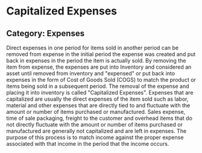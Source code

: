# Capitalized Expenses
## Category: Expenses
Direct expenses in one period for items sold in another period can be removed from expense in the initial period the expense was created and put back in expenses in the period the item is actually sold. By removing the item from expense, the expenses are put into Inventory and considered an asset until removed from inventory and "expensed" or put back into expenses in the form of Cost of Goods Sold (COGS) to match the product or items being sold in a subsequent period.
The removal of the expense and placing it into inventory is called "Capitalized Expenses".
Expenses that are capitalized are usually the direct expenses of the item sold such as labor, material and other expenses that are directly tied to and fluctuate with the amount or number of items purchased or manufactured. Sales expense, time of sale packaging, freight to the customer and overhead items that do not directly fluctuate with the amount or number of items purchased or manufactured are generally not capitalized and are left in expenses.
The purpose of this process is to match income against the proper expense associated with that income in the period that the income occurs.
